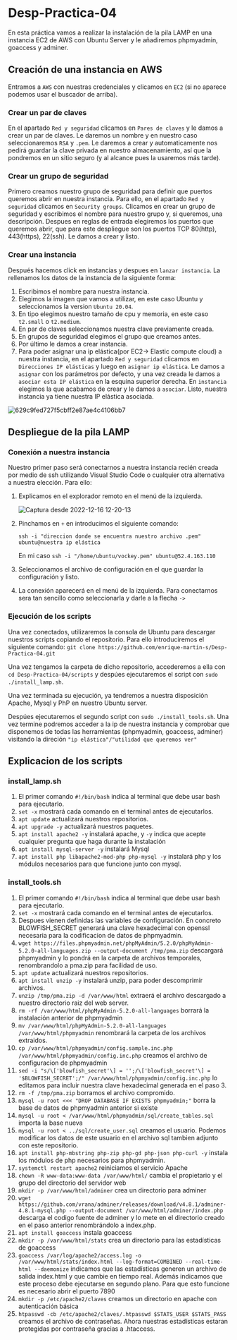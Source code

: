 # Desp-Practica-04

En esta práctica vamos a realizar la instalación de la pila LAMP en una instancia EC2 de AWS con Ubuntu Server y le añadiremos phpmyadmin, goaccess y adminer.
## Creación de una instancia en AWS
Entramos a ``AWS`` con nuestras credenciales y clicamos en ``EC2`` (si no aparece podemos usar el buscador de arriba).
### Crear un par de claves
En el apartado ``Red y seguridad`` clicamos en ``Pares de claves`` y le damos a crear un par de claves. Le daremos un nombre y en nuestro caso seleccionaremos ``RSA`` y ``.pem``. Le daremos a crear y automaticamente nos pedirá guardar la clave privada en nuestro almacenamiento, así que la pondremos en un sitio seguro (y al alcance pues la usaremos más tarde).
### Crear un grupo de seguridad
Primero creamos nuestro grupo de seguridad para definir que puertos queremos abrir en nuestra instancia. Para ello, en el apartado ``Red y seguridad`` clicamos en ``Security groups``. Clicamos en crear un grupo de seguridad y escribimos el nombre para nuestro grupo y, si queremos, una descripción. Despues en reglas de entrada elegiremos los puertos que queremos abrir, que para este despliegue son los puertos TCP 80(http), 443(https), 22(ssh). Le damos a crear y listo.
### Crear una instancia
Después hacemos click en instancias y despues en ``lanzar instancia``. La rellenamos los datos de la instancia de la siguiente forma:
1. Escribimos el nombre para nuestra instancia.
2. Elegimos la imagen que vamos a utilizar, en este caso Ubuntu y seleccionamos la version ``Ubuntu 20.04``.
3. En tipo elegimos nuestro tamaño de cpu y memoria, en este caso ``t2.small`` o ``t2.medium``.
4. En par de claves seleccionamos nuestra clave previamente creada.
5. En grupos de seguridad elegimos el grupo que creamos antes.
6. Por último le damos a crear instancia.
7. Para poder asignar una ip elástica(por EC2-> Elastic compute cloud) a nuestra instancia, en el apartado  ``Red y seguridad`` clicamos en ``Direcciones IP elásticas`` y luego en ``asignar ip elástica``. Le damos a ``asignar`` con los parámetros por defecto, y una vez creada le damos a ``asociar esta IP elástica`` en la esquina superior derecha. En ``instancia`` elegimos la que acabamos de crear y le damos a ``asociar``. Listo, nuestra instancia ya tiene nuestra IP elástica asociada.

![629c9fed727f5cbff2e87ae4c4106bb7](https://user-images.githubusercontent.com/109650943/208253816-6a322fe4-f02c-454b-a77d-36a73ee166da.png)

## Despliegue de la pila LAMP
### Conexión a nuestra instancia
Nuestro primer paso será conectarnos a nuestra instancia recién creada por medio de ssh utilizando Visual Studio Code o cualquier otra alternativa a nuestra elección. Para ello:

1. Explicamos en el explorador remoto en el menú de la izquierda.

    ![Captura desde 2022-12-16 12-20-13](https://user-images.githubusercontent.com/109650943/208087565-065fef3b-35a8-4225-b707-75fc978bc79a.png)

2. Pinchamos en ``+`` en introducimos el siguiente comando:

    ``ssh -i "direccion donde se encuentra nuestro archivo .pem" ubuntu@nuestra ip elástica``

    En mi caso ``ssh -i "/home/ubuntu/vockey.pem" ubuntu@52.4.163.110``

3. Seleccionamos el archivo de configuración en el que guardar la configuración y listo.
4. La conexión aparecerá en el menú de la izquierda. Para conectarnos sera tan sencillo como seleccionarla y darle a la flecha ``->``

### Ejecución de los scripts
Una vez conectados, utilizaremos la consola de Ubuntu para descargar nuestros scripts copiando el repositorio. Para ello introduciremos el siguiente comando:
``git clone https://github.com/enrique-martin-s/Desp-Practica-04.git``

Una vez tengamos la carpeta de dicho repositorio, accederemos a ella con ``cd Desp-Practica-04/scripts`` y despúes ejecutaremos el script con ``sudo ./install_lamp.sh``.

Una vez terminada su ejecución, ya tendremos a nuestra disposición Apache, Mysql y PhP en nuestro Ubuntu server.

Despúes ejecutaremos el segundo script con ``sudo ./install_tools.sh``. Una vez termine podremos acceder a la ip de nuestra instancia y comprobar que disponemos de todas las herramientas (phpmyadmin, goaccess, adminer) visitando la direción ``"ip elástica"/"utilidad que queremos ver"``

## Explicacion de los scripts
### install_lamp.sh
1. El primer comando ``#!/bin/bash`` indica al terminal que debe usar bash para ejecutarlo.
2. ``set -x`` mostrará cada comando en el terminal antes de ejecutarlos.
3. ``apt update`` actualizará nuestros repositorios.
4. ``apt upgrade -y`` actualizará nuestros paquetes.
5. ``apt install apache2 -y`` instalará apache, y ``-y`` indica que acepte cualquier pregunta que haga durante la instalación
6. ``apt install mysql-server -y`` instalará Mysql
7. ``apt install php libapache2-mod-php php-mysql -y`` instalará php y los módulos necesarios para que funcione junto con mysql.
 
### install_tools.sh
1. El primer comando ``#!/bin/bash`` indica al terminal que debe usar bash para ejecutarlo.
2. ``set -x`` mostrará cada comando en el terminal antes de ejecutarlos.
3. Despues vienen definidas las variables de configuración. En concreto BLOWFISH_SECRET generará una clave hexadecimal con openssl necesaria para la codificacion de datos de phpmyadmin.
4. ``wget https://files.phpmyadmin.net/phpMyAdmin/5.2.0/phpMyAdmin-5.2.0-all-languages.zip --output-document /tmp/pma.zip`` descargará phpmyadmin y lo pondrá en la carpeta de archivos temporales, renombrandolo a pma.zip para facilidad de uso.
5. ``apt update`` actualizará nuestros repositorios.
6. ``apt install unzip -y`` instalará unzip, para poder descomprimir archivos.
7. ``unzip /tmp/pma.zip -d /var/www/html`` extraerá el archivo descargado a nuestro directorio raiz del web server.
8. ``rm -rf /var/www/html/phpMyAdmin-5.2.0-all-languages`` borrará la instalación anterior de phpmyadmin
9. ``mv /var/www/html/phpMyAdmin-5.2.0-all-languages /var/www/html/phpmyadmin`` renombrará la carpeta de los archivos extraidos.
10. ``cp /var/www/html/phpmyadmin/config.sample.inc.php /var/www/html/phpmyadmin/config.inc.php`` creamos el archivo de configuracion de phpmyadmin
11. ``sed -i "s/\['blowfish_secret'\] = '';/\['blowfish_secret'\] = '$BLOWFISH_SECRET';/" /var/www/html/phpmyadmin/config.inc.php`` lo editamos para incluir nuestra clave hexadecimal generada en el paso 3.
12. ``rm -f /tmp/pma.zip`` borramos el archivo compromido.
13. ``mysql -u root <<< "DROP DATABASE IF EXISTS phpmyadmin;"`` borra la base de datos de phpmyadmin anterior si existe
14. ``mysql -u root < /var/www/html/phpmyadmin/sql/create_tables.sql`` importa la base nueva
15. ``mysql -u root < ../sql/create_user.sql`` creamos el usuario. Podemos modificar los datos de este usuario en el archivo sql tambien adjunto con este repositorio.
16. ``apt install php-mbstring php-zip php-gd php-json php-curl -y`` instala los módulos de php necesarios para phpmyadmin.
17. ``systemctl restart apache2`` reiniciamos el servicio Apache
18. ``chown -R www-data:www-data /var/www/html/`` cambia el propietario y el grupo del directorio del servidor web
19. ``mkdir -p /var/www/html/adminer`` crea un directorio para adminer
20. ``wget https://github.com/vrana/adminer/releases/download/v4.8.1/adminer-4.8.1-mysql.php --output-document /var/www/html/adminer/index.php`` descarga el codigo fuente de adminer y lo mete en el directorio creado en el paso anterior renombrándolo a index.php.
21. ``apt install goaccess`` instala goaccess
22. ``mkdir -p /var/www/html/stats`` crea un directorio para las estadísticas de goaccess
23. ``goaccess /var/log/apache2/access.log -o /var/www/html/stats/index.html --log-format=COMBINED --real-time-html --daemonize`` indicamos que las estadísticas generen un archivo de salida index.html y que cambie en tiempo real. Además indicamos que este proceso debe ejecutarse en segundo plano. Para que esto funcione es necesario abrir el puerto 7890
24. ``mkdir -p /etc/apache2/claves`` creamos un directorio en apache con autenticación básica
25. ``htpasswd -cb /etc/apache2/claves/.htpasswd $STATS_USER $STATS_PASS`` creamos el archivo de contraseñas. Ahora nuestras estadísticas estaran protegidas por contraseña gracias a .htaccess.
